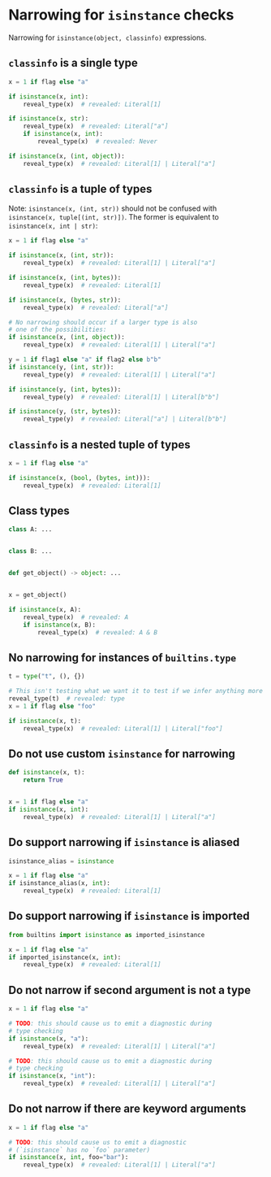 # Narrowing for `isinstance` checks

Narrowing for `isinstance(object, classinfo)` expressions.

## `classinfo` is a single type

```py
x = 1 if flag else "a"

if isinstance(x, int):
    reveal_type(x)  # revealed: Literal[1]

if isinstance(x, str):
    reveal_type(x)  # revealed: Literal["a"]
    if isinstance(x, int):
        reveal_type(x)  # revealed: Never

if isinstance(x, (int, object)):
    reveal_type(x)  # revealed: Literal[1] | Literal["a"]
```

## `classinfo` is a tuple of types

Note: `isinstance(x, (int, str))` should not be confused with
`isinstance(x, tuple[(int, str)])`. The former is equivalent to
`isinstance(x, int | str)`:

```py
x = 1 if flag else "a"

if isinstance(x, (int, str)):
    reveal_type(x)  # revealed: Literal[1] | Literal["a"]

if isinstance(x, (int, bytes)):
    reveal_type(x)  # revealed: Literal[1]

if isinstance(x, (bytes, str)):
    reveal_type(x)  # revealed: Literal["a"]

# No narrowing should occur if a larger type is also
# one of the possibilities:
if isinstance(x, (int, object)):
    reveal_type(x)  # revealed: Literal[1] | Literal["a"]

y = 1 if flag1 else "a" if flag2 else b"b"
if isinstance(y, (int, str)):
    reveal_type(y)  # revealed: Literal[1] | Literal["a"]

if isinstance(y, (int, bytes)):
    reveal_type(y)  # revealed: Literal[1] | Literal[b"b"]

if isinstance(y, (str, bytes)):
    reveal_type(y)  # revealed: Literal["a"] | Literal[b"b"]
```

## `classinfo` is a nested tuple of types

```py
x = 1 if flag else "a"

if isinstance(x, (bool, (bytes, int))):
    reveal_type(x)  # revealed: Literal[1]
```

## Class types

```py
class A: ...


class B: ...


def get_object() -> object: ...


x = get_object()

if isinstance(x, A):
    reveal_type(x)  # revealed: A
    if isinstance(x, B):
        reveal_type(x)  # revealed: A & B
```

## No narrowing for instances of `builtins.type`

```py
t = type("t", (), {})

# This isn't testing what we want it to test if we infer anything more precise here:
reveal_type(t)  # revealed: type
x = 1 if flag else "foo"

if isinstance(x, t):
    reveal_type(x)  # revealed: Literal[1] | Literal["foo"]
```

## Do not use custom `isinstance` for narrowing

```py
def isinstance(x, t):
    return True


x = 1 if flag else "a"
if isinstance(x, int):
    reveal_type(x)  # revealed: Literal[1] | Literal["a"]
```

## Do support narrowing if `isinstance` is aliased

```py
isinstance_alias = isinstance

x = 1 if flag else "a"
if isinstance_alias(x, int):
    reveal_type(x)  # revealed: Literal[1]
```

## Do support narrowing if `isinstance` is imported

```py
from builtins import isinstance as imported_isinstance

x = 1 if flag else "a"
if imported_isinstance(x, int):
    reveal_type(x)  # revealed: Literal[1]
```

## Do not narrow if second argument is not a type

```py
x = 1 if flag else "a"

# TODO: this should cause us to emit a diagnostic during
# type checking
if isinstance(x, "a"):
    reveal_type(x)  # revealed: Literal[1] | Literal["a"]

# TODO: this should cause us to emit a diagnostic during
# type checking
if isinstance(x, "int"):
    reveal_type(x)  # revealed: Literal[1] | Literal["a"]
```

## Do not narrow if there are keyword arguments

```py
x = 1 if flag else "a"

# TODO: this should cause us to emit a diagnostic
# (`isinstance` has no `foo` parameter)
if isinstance(x, int, foo="bar"):
    reveal_type(x)  # revealed: Literal[1] | Literal["a"]
```
